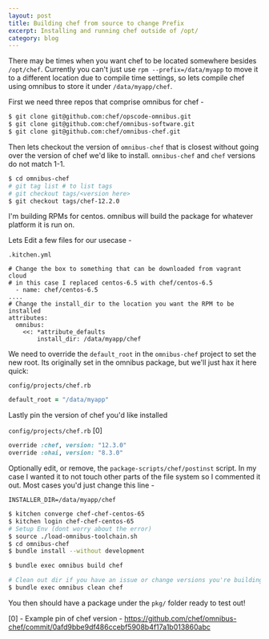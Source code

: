 ```yaml
---
layout: post
title: Building chef from source to change Prefix
excerpt: Installing and running chef outside of /opt/
category: blog
---
```

There may be times when you want chef to be located somewhere besides `/opt/chef`. Currently you can't just use `rpm --prefix=/data/myapp` to move it to a different location due to compile time settings, so lets compile chef using omnibus to store it under `/data/myapp/chef`.

First we need three repos that comprise omnibus for chef -

```bash
$ git clone git@github.com:chef/opscode-omnibus.git
$ git clone git@github.com:chef/omnibus-software.git
$ git clone git@github.com:chef/omnibus-chef.git
```

Then lets checkout the version of `omnibus-chef` that is closest without going over the version of chef we'd like to install. `omnibus-chef` and `chef` versions do not match 1-1.

```bash
$ cd omnibus-chef
# git tag list # to list tags
# git checkout tags/<version here>
$ git checkout tags/chef-12.2.0
```


I'm building RPMs for centos. omnibus will build the package for whatever platform it is run on.

Lets Edit a few files for our usecase -

`.kitchen.yml`

```
# Change the box to something that can be downloaded from vagrant cloud
# in this case I replaced centos-6.5 with chef/centos-6.5
  - name: chef/centos-6.5
....
# Change the install_dir to the location you want the RPM to be installed
attributes:
  omnibus:
    <<: *attribute_defaults
        install_dir: /data/myapp/chef
```

We need to override the `default_root` in the `omnibus-chef` project to set the new root. Its originally set in the omnibus package, but we'll just hax it here quick:

`config/projects/chef.rb`

```ruby
default_root = "/data/myapp"
```

Lastly pin the version of chef you'd like installed

`config/projects/chef.rb` [0]

```ruby
override :chef, version: "12.3.0"
override :ohai, version: "8.3.0"
```

Optionally edit, or remove, the `package-scripts/chef/postinst` script. In my case I wanted it to not touch other parts of the file system so I commented it out. Most cases you'd just change this line -

```
INSTALLER_DIR=/data/myapp/chef
```

```bash
$ kitchen converge chef-chef-centos-65
$ kitchen login chef-chef-centos-65
# Setup Env (dont worry about the error)
$ source ./load-omnibus-toolchain.sh
$ cd omnibus-chef
$ bundle install --without development

$ bundle exec omnibus build chef

# Clean out dir if you have an issue or change versions you're building
$ bundle exec omnibus clean chef
```

You then should have a package under the `pkg/` folder ready to test out!

[0] - Example pin of chef version - <https://github.com/chef/omnibus-chef/commit/0afd9bbe9df486ccebf5908b4f17a1b013860abc>
